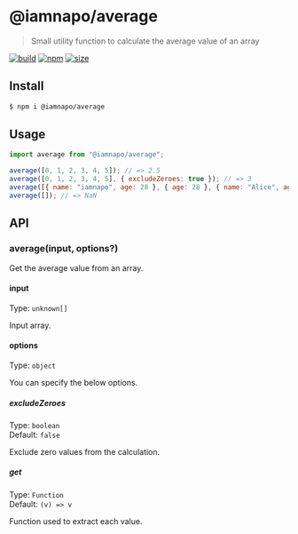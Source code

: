 # @iamnapo/average

> Small utility function to calculate the average value of an array

[![build](https://img.shields.io/github/workflow/status/iamnapo/average/ci?style=for-the-badge&logo=github&label=)](https://github.com/iamnapo/average/actions) [![npm](https://img.shields.io/npm/v/@iamnapo/average.svg?style=for-the-badge&logo=npm&label=)](https://www.npmjs.com/package/@iamnapo/average) [![size](https://img.shields.io/bundlephobia/min/@iamnapo/average.svg?style=for-the-badge&label=size)](https://bundlephobia.com/result?p=@iamnapo/average)

## Install

```sh
$ npm i @iamnapo/average
```

## Usage

```js
import average from "@iamnapo/average";

average([0, 1, 2, 3, 4, 5]); // => 2.5
average([0, 1, 2, 3, 4, 5], { excludeZeroes: true }); // => 3
average([{ name: "iamnapo", age: 28 }, { age: 28 }, { name: "Alice", age: 25 }], { get: (v) => v.age }); // => 27
average([]); // => NaN
```

## API

### average(input, options?)

Get the average value from an array.

#### input

Type: `unknown[]`

Input array.

#### options

Type: `object`

You can specify the below options.

##### excludeZeroes

Type: `boolean`\
Default: `false`

Exclude zero values from the calculation.

##### get

Type: `Function`\
Default: `(v) => v`

Function used to extract each value.
